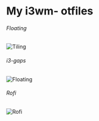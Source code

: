# My i3wm- otfiles
###### Floating 
![Tiling](/images/tiling.png)
###### i3-gaps
![Floating](/images/02.png)
###### Rofi
![Rofi](/images/rofi.png)
